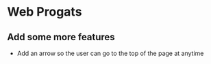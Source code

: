 # Web Progats

## Add some more features

- Add an arrow so the user can go to the top of the page at anytime
